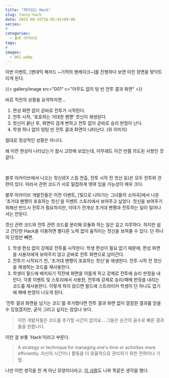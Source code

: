 ```yaml
---
title: "재미있는 Hack"
slug: funny-hack
date: 2025-08-16T16:05:01+09:00
series:
#  - 
categories:
  - 블루 아카이브
tags:
#  - 
images:
  - 001.webp
---
```


이번 이벤트, \[팬데믹 해저드 \~기적의 팬케이크\~\]를 진행하다 보면 이런 장면을 맞닥트리게 된다.

{{< gallery/image src="001" c="아무도 없이 텅 빈 전투 결과 화면" >}}

바로 직전의 상황을 요약하자면...

1. 편성 화면 없이 곧바로 전투가 시작된다.
2. 전투 시작, '포효하는 거대한 팬쨩' 컷신이 재생된다.
2. 컷신이 끝난 후, 화면이 검게 변하고 전투 없이 곧바로 승리 판정이 난다.
3. 학생 하나 없이 텅텅 빈 전투 결과 화면이 나타난다. (위 이미지)

절대로 정상적인 상황은 아니다.

왜 이런 현상이 나타났는가 잠시 고민해 보았는데, 아무래도 이건 반쯤 의도된 사항인 것 같다.

&nbsp;

블루 아카이브에서 나오는 컷신(EX 스킬 연출, 전투 시작 전 컷신 등)은 모두 전투와 관련이 있다. 따라서 관련 코드가 서로 밀접하게 엮여 있을 가능성이 매우 크다.

블루 아카이브 개발진들은 이전 이벤트, \[빛으로 나아가는 그녀들의 소야곡\]에서 나온 '초거대 팬쨩이 포효하는 컷신'을 이벤트 스토리에서 보여주고 싶었다.
컷신을 보여주기 위해선 반드시 전투가 필요하지만, 이야기 전개상 초거대 팬쨩과 전투하는 일이 일어나서는 안된다.

컷신 관련 코드와 전투 관련 코드를 분리해 모듈화 하는 일은 길고 지루하다.
하지만 쉽고 간단한 Hack을 이용하면 별다른 노력 없이 움직이는 컷신을 보여줄 수 있다. 단 하나의 단점만 빼면.

1. 학생 편성 없이 강제로 전투를 시작한다.
   학생 편성이 필요 없기 때문에, 편성 화면을 사용자에게 보여주지 않고 곧바로 전투 화면으로 넘어간다.
2. 전투가 시작되기 전, '초거대 팬쨩이 포효하는 컷신'을 재생한다.
   전투 시작 전 컷신을 재생하는 코드를 재사용한다.
3. 학생이 필드에 배치되기 직전에 화면을 어둡게 하고 강제로 전투에 승리 판정을 내린다.
   각종 이벤트 및 스토리에서 사용한, 전투에 강제로 승리/패배 판정을 내리는 코드를 재사용한다.
   이렇게 하지 않으면 필드에 스트라이커 학생이 단 하나도 없기에 패배 판정이 나오게 된다.

'전투 결과 화면을 넘기는 코드'를 추가했다면 전투 결과 화면 없이 깔끔한 결과를 얻을 수 있었겠지만, 굳이 그러고 싶지는 않았나 보다.

> 이런 개발자들은 코드를 추가할 시간이 없어요...
> 그들은 순간의 꼼수로 빠른 결과물을 원합니다.

이런 걸 보통 'Hack'이라고 부른다.

> A strategy or technique for managing one's time or activities more efficiently.
> 자신의 시간이나 활동을 더 효율적으로 관리하기 위한 전략이나 기법.

나만 이런 생각을 한 게 아닌 모양이더라고. [이 사람](https://arca.live/b/bluearchive/144649310)도 나와 똑같은 생각을 했다.
